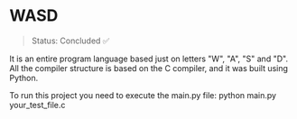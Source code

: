 # WASD
> Status: Concluded ✅

It is an entire program language based just on letters "W", "A", "S" and "D".
All the compiler structure is based on the C compiler, and it was built using Python.

To run this project you need to execute the main.py file: python main.py your_test_file.c
